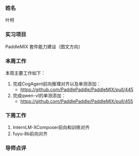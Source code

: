 ### 姓名
叶柯
### 实习项目
PaddleMIX 套件能力建设（图文方向）

### 本周工作
本周主要工作如下：

1. 完成CogAgent前向推理对齐以及单测添加：
   + https://github.com/PaddlePaddle/PaddleMIX/pull/445
2. 完成qwen-vl的单测添加：
   + https://github.com/PaddlePaddle/PaddleMIX/pull/455



### 下周工作

1. InternLM-XComposer前向和训练对齐
2. fuyu-8b前向对齐

### 导师点评

